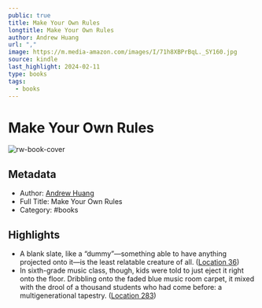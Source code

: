 ```yaml
---
public: true
title: Make Your Own Rules
longtitle: Make Your Own Rules
author: Andrew Huang
url: ","
image: https://m.media-amazon.com/images/I/71h8XBPrBqL._SY160.jpg
source: kindle
last_highlight: 2024-02-11
type: books
tags:
  - books
---
```

# Make Your Own Rules

![rw-book-cover](https://m.media-amazon.com/images/I/71h8XBPrBqL._SY160.jpg)

## Metadata
- Author: [Andrew Huang](Andrew%20Huang.md)
- Full Title: Make Your Own Rules
- Category: #books

## Highlights
- A blank slate, like a “dummy”—something able to have anything projected onto it—is the least relatable creature of all. ([Location 36](https://readwise.io/to_kindle?action=open&asin=B0C7RQHH8R&location=36))
- In sixth-grade music class, though, kids were told to just eject it right onto the floor. Dribbling onto the faded blue music room carpet, it mixed with the drool of a thousand students who had come before: a multigenerational tapestry. ([Location 283](https://readwise.io/to_kindle?action=open&asin=B0C7RQHH8R&location=283))

